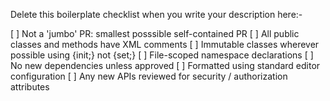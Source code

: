 Delete this boilerplate checklist when you write your description here:-

[ ] Not a 'jumbo' PR: smallest posssible self-contained PR
[ ] All public classes and methods have XML comments
[ ] Immutable classes wherever possible using {init;} not {set;}
[ ] File-scoped namespace declarations
[ ] No new dependencies unless approved
[ ] Formatted using standard editor configuration
[ ] Any new APIs reviewed for security / authorization attributes
